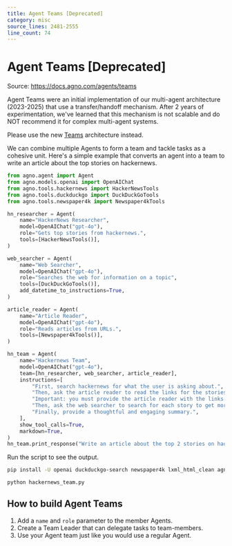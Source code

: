 ```yaml
---
title: Agent Teams [Deprecated]
category: misc
source_lines: 2481-2555
line_count: 74
---
```


# Agent Teams [Deprecated]
Source: https://docs.agno.com/agents/teams



<Note>
  Agent Teams were an initial implementation of our multi-agent architecture (2023-2025) that use a transfer/handoff mechanism. After 2 years of experimentation, we've learned that this mechanism is not scalable and do NOT recommend it for complex multi-agent systems.

  Please use the new [Teams](/teams) architecture instead.
</Note>

We can combine multiple Agents to form a team and tackle tasks as a cohesive unit. Here's a simple example that converts an agent into a team to write an article about the top stories on hackernews.

```python hackernews_team.py
from agno.agent import Agent
from agno.models.openai import OpenAIChat
from agno.tools.hackernews import HackerNewsTools
from agno.tools.duckduckgo import DuckDuckGoTools
from agno.tools.newspaper4k import Newspaper4kTools

hn_researcher = Agent(
    name="HackerNews Researcher",
    model=OpenAIChat("gpt-4o"),
    role="Gets top stories from hackernews.",
    tools=[HackerNewsTools()],
)

web_searcher = Agent(
    name="Web Searcher",
    model=OpenAIChat("gpt-4o"),
    role="Searches the web for information on a topic",
    tools=[DuckDuckGoTools()],
    add_datetime_to_instructions=True,
)

article_reader = Agent(
    name="Article Reader",
    model=OpenAIChat("gpt-4o"),
    role="Reads articles from URLs.",
    tools=[Newspaper4kTools()],
)

hn_team = Agent(
    name="Hackernews Team",
    model=OpenAIChat("gpt-4o"),
    team=[hn_researcher, web_searcher, article_reader],
    instructions=[
        "First, search hackernews for what the user is asking about.",
        "Then, ask the article reader to read the links for the stories to get more information.",
        "Important: you must provide the article reader with the links to read.",
        "Then, ask the web searcher to search for each story to get more information.",
        "Finally, provide a thoughtful and engaging summary.",
    ],
    show_tool_calls=True,
    markdown=True,
)
hn_team.print_response("Write an article about the top 2 stories on hackernews", stream=True)
```

Run the script to see the output.

```bash
pip install -U openai duckduckgo-search newspaper4k lxml_html_clean agno

python hackernews_team.py
```

## How to build Agent Teams

1. Add a `name` and `role` parameter to the member Agents.
2. Create a Team Leader that can delegate tasks to team-members.
3. Use your Agent team just like you would use a regular Agent.


